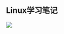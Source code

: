 ## Linux学习笔记
[![](https://jaywcjlove.github.io/sb/ico/linux.svg)](https://jaywcjlove.github.io/linux-command/) 
